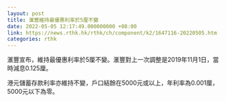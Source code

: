 ```yaml
---
layout: post
title: 滙豐維持最優惠利率於5厘不變
date: 2022-05-05 12:17:49.000000000 +08:00
link: https://news.rthk.hk/rthk/ch/component/k2/1647116-20220505.htm
categories: rthk
---
```


滙豐宣布，維持最優惠利率於5厘不變。滙豐對上一次調整是2019年11月1日，當時減息0.125厘。

港元儲蓄存款利率亦維持不變，戶口結餘在5000元或以上，年利率為0.001厘，5000元以下為零。
